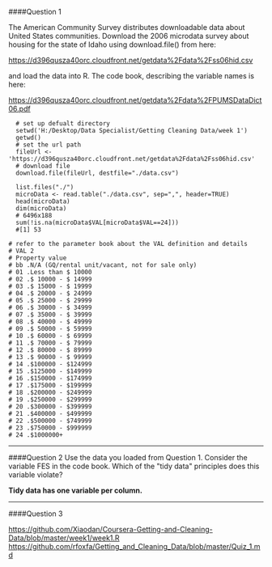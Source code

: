 ####Question 1

   The American Community Survey distributes downloadable data about United States communities. Download the 2006 microdata survey about housing for the state of Idaho using download.file() from here:

   https://d396qusza40orc.cloudfront.net/getdata%2Fdata%2Fss06hid.csv 

and load the data into R. The code book, describing the variable names is here:

   https://d396qusza40orc.cloudfront.net/getdata%2Fdata%2FPUMSDataDict06.pdf 
   
      # set up defualt directory
      setwd('H:/Desktop/Data Specialist/Getting Cleaning Data/week 1')
      getwd()
      # set the url path
      fileUrl <- 'https://d396qusza40orc.cloudfront.net/getdata%2Fdata%2Fss06hid.csv'
      # download file
      download.file(fileUrl, destfile="./data.csv")
      
      list.files("./")
      microData <- read.table("./data.csv", sep=",", header=TRUE)
      head(microData)
      dim(microData) 
      # 6496x188
      sum(!is.na(microData$VAL[microData$VAL==24])) 
      #[1] 53

```
# refer to the parameter book about the VAL definition and details
# VAL 2
# Property value
# bb .N/A (GQ/rental unit/vacant, not for sale only)
# 01 .Less than $ 10000
# 02 .$ 10000 - $ 14999
# 03 .$ 15000 - $ 19999
# 04 .$ 20000 - $ 24999
# 05 .$ 25000 - $ 29999
# 06 .$ 30000 - $ 34999
# 07 .$ 35000 - $ 39999
# 08 .$ 40000 - $ 49999
# 09 .$ 50000 - $ 59999
# 10 .$ 60000 - $ 69999
# 11 .$ 70000 - $ 79999
# 12 .$ 80000 - $ 89999
# 13 .$ 90000 - $ 99999
# 14 .$100000 - $124999
# 15 .$125000 - $149999
# 16 .$150000 - $174999
# 17 .$175000 - $199999
# 18 .$200000 - $249999
# 19 .$250000 - $299999
# 20 .$300000 - $399999
# 21 .$400000 - $499999
# 22 .$500000 - $749999
# 23 .$750000 - $999999
# 24 .$1000000+
```

----------------------------------------------------------------------------    
####Question 2
Use the data you loaded from Question 1. Consider the variable FES in the code book. Which of the "tidy data" principles does this variable violate? 

**Tidy data has one variable per column.**

--------------------------------------------
####Question 3

https://github.com/Xiaodan/Coursera-Getting-and-Cleaning-Data/blob/master/week1/week1.R
https://github.com/rfoxfa/Getting_and_Cleaning_Data/blob/master/Quiz_1.md


